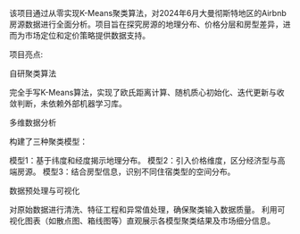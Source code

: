 该项目通过从零实现K-Means聚类算法，对2024年6月大曼彻斯特地区的Airbnb房源数据进行全面分析。项目旨在探究房源的地理分布、价格分层和房型差异，进而为市场定位和定价策略提供数据支持。

项目亮点:

自研聚类算法

完全手写K-Means算法，实现了欧氏距离计算、随机质心初始化、迭代更新与收敛判断，未依赖外部机器学习库。

多维数据分析

构建了三种聚类模型：

模型1：基于纬度和经度揭示地理分布。
模型2：引入价格维度，区分经济型与高端房源。
模型3：结合房型信息，识别不同住宿类型的空间分布。

数据预处理与可视化

对原始数据进行清洗、特征工程和异常值处理，确保聚类输入数据质量。
利用可视化图表（如散点图、箱线图等）直观展示各模型聚类结果及市场细分信息。
